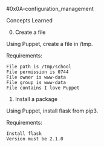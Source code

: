 #0x0A-configuration_management



Concepts Learned


0. Create a file

Using Puppet, create a file in /tmp.

Requirements:

    File path is /tmp/school
    File permission is 0744
    File owner is www-data
    File group is www-data
    File contains I love Puppet

1. Install a package

Using Puppet, install flask from pip3.

Requirements:

    Install flask
    Version must be 2.1.0

